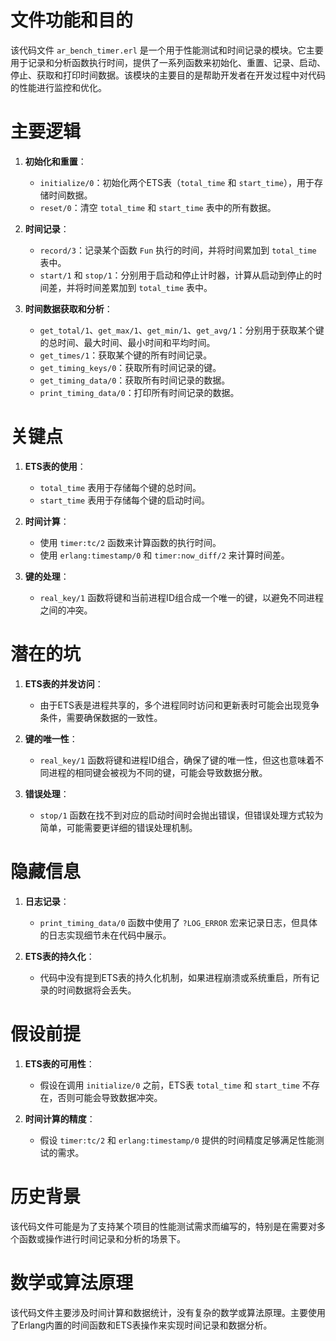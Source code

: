 # 文件功能和目的
该代码文件 `ar_bench_timer.erl` 是一个用于性能测试和时间记录的模块。它主要用于记录和分析函数执行时间，提供了一系列函数来初始化、重置、记录、启动、停止、获取和打印时间数据。该模块的主要目的是帮助开发者在开发过程中对代码的性能进行监控和优化。

# 主要逻辑
1. **初始化和重置**：
   - `initialize/0`：初始化两个ETS表（`total_time` 和 `start_time`），用于存储时间数据。
   - `reset/0`：清空 `total_time` 和 `start_time` 表中的所有数据。

2. **时间记录**：
   - `record/3`：记录某个函数 `Fun` 执行的时间，并将时间累加到 `total_time` 表中。
   - `start/1` 和 `stop/1`：分别用于启动和停止计时器，计算从启动到停止的时间差，并将时间差累加到 `total_time` 表中。

3. **时间数据获取和分析**：
   - `get_total/1`、`get_max/1`、`get_min/1`、`get_avg/1`：分别用于获取某个键的总时间、最大时间、最小时间和平均时间。
   - `get_times/1`：获取某个键的所有时间记录。
   - `get_timing_keys/0`：获取所有时间记录的键。
   - `get_timing_data/0`：获取所有时间记录的数据。
   - `print_timing_data/0`：打印所有时间记录的数据。

# 关键点
1. **ETS表的使用**：
   - `total_time` 表用于存储每个键的总时间。
   - `start_time` 表用于存储每个键的启动时间。

2. **时间计算**：
   - 使用 `timer:tc/2` 函数来计算函数的执行时间。
   - 使用 `erlang:timestamp/0` 和 `timer:now_diff/2` 来计算时间差。

3. **键的处理**：
   - `real_key/1` 函数将键和当前进程ID组合成一个唯一的键，以避免不同进程之间的冲突。

# 潜在的坑
1. **ETS表的并发访问**：
   - 由于ETS表是进程共享的，多个进程同时访问和更新表时可能会出现竞争条件，需要确保数据的一致性。

2. **键的唯一性**：
   - `real_key/1` 函数将键和进程ID组合，确保了键的唯一性，但这也意味着不同进程的相同键会被视为不同的键，可能会导致数据分散。

3. **错误处理**：
   - `stop/1` 函数在找不到对应的启动时间时会抛出错误，但错误处理方式较为简单，可能需要更详细的错误处理机制。

# 隐藏信息
1. **日志记录**：
   - `print_timing_data/0` 函数中使用了 `?LOG_ERROR` 宏来记录日志，但具体的日志实现细节未在代码中展示。

2. **ETS表的持久化**：
   - 代码中没有提到ETS表的持久化机制，如果进程崩溃或系统重启，所有记录的时间数据将会丢失。

# 假设前提
1. **ETS表的可用性**：
   - 假设在调用 `initialize/0` 之前，ETS表 `total_time` 和 `start_time` 不存在，否则可能会导致数据冲突。

2. **时间计算的精度**：
   - 假设 `timer:tc/2` 和 `erlang:timestamp/0` 提供的时间精度足够满足性能测试的需求。

# 历史背景
该代码文件可能是为了支持某个项目的性能测试需求而编写的，特别是在需要对多个函数或操作进行时间记录和分析的场景下。

# 数学或算法原理
该代码文件主要涉及时间计算和数据统计，没有复杂的数学或算法原理。主要使用了Erlang内置的时间函数和ETS表操作来实现时间记录和数据分析。
